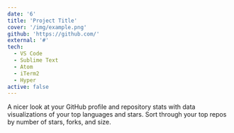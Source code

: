 ```yaml
---
date: '6'
title: 'Project Title'
cover: '/img/example.png'
github: 'https://github.com/'
external: '#'
tech:
  - VS Code
  - Sublime Text
  - Atom
  - iTerm2
  - Hyper
active: false
---
```


A nicer look at your GitHub profile and repository stats with data visualizations of your top languages and stars. Sort through your top repos by number of stars, forks, and size.
